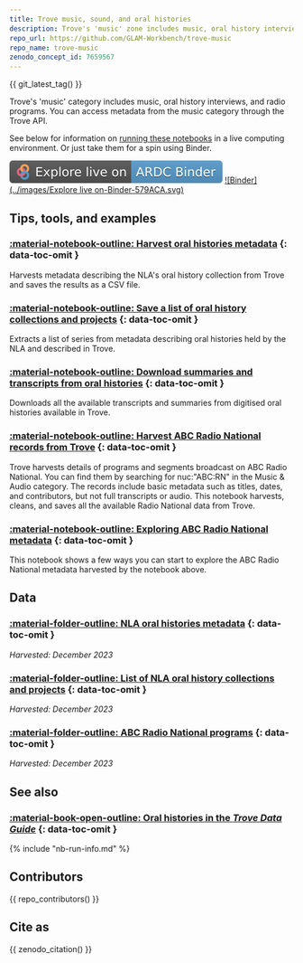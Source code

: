 ```yaml
---
title: Trove music, sound, and oral histories
description: Trove's 'music' zone includes music, oral history interviews, and radio programs. You can access metadata from the music zone through the Trove API.
repo_url: https://github.com/GLAM-Workbench/trove-music
repo_name: trove-music
zenodo_concept_id: 7659567
---
```


{{ git_latest_tag() }}

Trove's 'music' category includes music, oral history interviews, and radio programs. You can access metadata from the music category through the Trove API.

See below for information on [running these notebooks](#run-these-notebooks) in a live computing environment. Or just take them for a spin using Binder.

[![ARDC Binder](../images/explore-live-on-ardc-binder.svg)](https://binderhub.rc.nectar.org.au/v2/gh/GLAM-Workbench/{{repo_name}}/HEAD?urlpath=lab/tree/index.ipynb)
[![Binder](../images/Explore live on-Binder-579ACA.svg)](https://mybinder.org/v2/gh/GLAM-Workbench/{{repo_name}}/HEAD?urlpath=lab/tree/index.ipynb)

## Tips, tools, and examples

### [:material-notebook-outline: Harvest oral histories metadata](harvest-oral-histories.md) {: data-toc-omit }
Harvests metadata describing the NLA's oral history collection from Trove and saves the results as a CSV file.

### [:material-notebook-outline: Save a list of oral history collections and projects](save-series.md) {: data-toc-omit }
Extracts a list of series from metadata describing oral histories held by the NLA and described in Trove.

### [:material-notebook-outline: Download summaries and transcripts from oral histories](download-transcripts.md) {: data-toc-omit }
Downloads all the available transcripts and summaries from digitised oral histories available in Trove.

### [:material-notebook-outline: Harvest ABC Radio National records from Trove](harvest-abcrn.md) {: data-toc-omit }
Trove harvests details of programs and segments broadcast on ABC Radio National. You can find them by searching for nuc:"ABC:RN" in the Music & Audio category. The records include basic metadata such as titles, dates, and contributors, but not full transcripts or audio. This notebook harvests, cleans, and saves all the available Radio National data from Trove.

### [:material-notebook-outline: Exploring ABC Radio National metadata](explore-abcrn-data.md) {: data-toc-omit }
This notebook shows a few ways you can start to explore the ABC Radio National metadata harvested by the notebook above.

## Data

### [:material-folder-outline: NLA oral histories metadata](trove-oral-histories.md) {: data-toc-omit }

*Harvested: December 2023*

### [:material-folder-outline: List of NLA oral history collections and projects](trove-oral-history-series.md) {: data-toc-omit }

*Harvested: December 2023*

### [:material-folder-outline: ABC Radio National programs](abcrn-data.md) {: data-toc-omit }

*Harvested: December 2023*

## See also

### [:material-book-open-outline: Oral histories in the *Trove Data Guide*](https://tdg.glam-workbench.net/other-digitised-resources/oral-histories/index.html) {: data-toc-omit }

{% include "nb-run-info.md" %}

<!-- END RUN INFO -->

## Contributors

{{ repo_contributors() }}

## Cite as

{{ zenodo_citation() }}